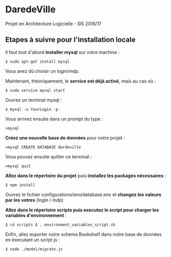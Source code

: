 # DaredeVille
Projet en Architecture Logicielle - SI5 2016/17

## Etapes à suivre pour l'installation locale

Il faut tout d'abord **installer mysql** sur votre machine :

`
    $ sudo apt-get install mysql
`

Vous avez dû choisir un login/mdp.

Maintenant, théoriquement, le **service est déjà activé**, mais au cas où :

`
    $ sudo service mysql start
`

Ouvrez un terminal mysql :

`
    $ mysql -u YourLogin -p
`

Vous arrivez ensuite dans un prompt du type :

`
    >mysql
`

**Créez une nouvelle base de données** pour notre projet :

`
    >mysql CREATE DATABASE dardeville
`

Vous pouvez ensuite quitter ce terminal : 

`
    >mysql quit
`

**Allez dans le répertoire du projet** puis **installez les packages nécessaires** :

`
    $ npm install
`

Ouvrez le fichier configurations/env/database.env et **changez les valeurs par les votres** (login / mdp)


**Allez dans le répertoire scripts puis executez le script pour charger les variables d'environnement** :

`
    $ cd scripts
    $ . environment_variables_script.sh
`

Enfin, allez exporter notre schema Bookshelf dans notre base de données en executant un script js :

`
    $ node ./model/migrate.js
`
